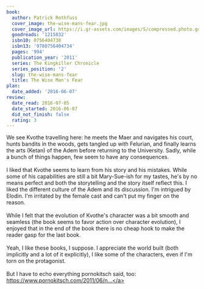 ```yaml
---
book:
  author: Patrick Rothfuss
  cover_image: the-wise-mans-fear.jpg
  cover_image_url: https://i.gr-assets.com/images/S/compressed.photo.goodreads.com/books/1452624392l/1215032._SX98_.jpg
  goodreads: '1215032'
  isbn10: 0756404738
  isbn13: '9780756404734'
  pages: '994'
  publication_year: '2011'
  series: The Kingkiller Chronicle
  series_position: '2'
  slug: the-wise-mans-fear
  title: The Wise Man's Fear
plan:
  date_added: '2016-06-07'
review:
  date_read: 2016-07-05
  date_started: 2016-06-07
  did_not_finish: false
  rating: 3
---
```


We see Kvothe travelling here: he meets the Maer and navigates his court, hunts bandits in the woods, gets tangled up with Felurian, and finally learns the arts (Ketan) of the Adem before returning to the University. Sadly, while a bunch of things happen, few seem to have any consequences.<br /><br />I liked that Kvothe seems to learn from his story and his mistakes. While some of his capabilities are still a bit Mary-Sue-ish for my tastes, he's by no means perfect and both the storytelling and the story itself reflect this. I liked the different culture of the Adem and its discussion. I'm intrigued by Elodin. I'm irritated by the female cast and can't put my finger on the reason.<br /><br />While I felt that the evolution of Kvothe's character was a bit smooth and seamless (the book seems to favor action over character evolution), I enjoyed that in the end of the book there is no cheap hook to make the reader gasp for the last book.<br /><br />Yeah, I like these books, I suppose. I appreciate the world built (both implicitly and a lot of it explicitly), I like some of the characters, even if I'm torn on the protagonist.<br /><br />But I have to echo everything pornokitsch said, too: <a target="_blank" href="https://www.pornokitsch.com/2011/06/new-releases-the-wise-mans-fear-by-patrick-rothfuss.html" rel="nofollow">https://www.pornokitsch.com/2011/06/n...</a>
